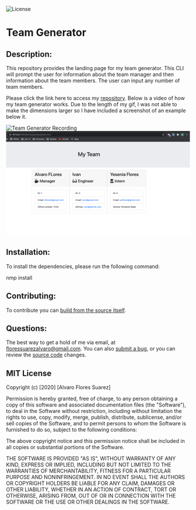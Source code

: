 ![License](https://img.shields.io/badge/License-MIT-green.svg)

# Team Generator

## Description:
This repository provides the landing page for my team generator. This CLI will prompt the user for information about the team manager and then information about the team members. The user can input any number of team members.

Please click the link here to access my [repository](https://github.com/floressuarezalvaro/EmployeeSummaryGenerator). Below is a video of how my team generator works. Due to the length of my gif, I was not able to make the dimensions larger so I have included a screenshot of an example below it. 

![Team Generator Recording](./Assets/myTeam.gif)
![Team Generator Pic](./Assets/myTeam.png)

## Installation:
To install the dependencies, please run the following command:

nmp install

## Contributing:
To contribute you can [build from the source itself](https://github.com/floressuarezalvaro/EmployeeSummaryGenerator/wiki).

## Questions:
The best way to get a hold of me via email, at floressuarezalvaro@gmail.com. You can also [submit a bug](https://github.com/floressuarezalvaro/EmployeeSummaryGenerator/issues), or you can review the [source code](https://github.com/floressuarezalvaro/EmployeeSummaryGenerator/pulls) changes. 

## MIT License

Copyright (c) [2020] [Alvaro Flores Suarez]

Permission is hereby granted, free of charge, to any person obtaining a copy
of this software and associated documentation files (the "Software"), to deal
in the Software without restriction, including without limitation the rights
to use, copy, modify, merge, publish, distribute, sublicense, and/or sell
copies of the Software, and to permit persons to whom the Software is
furnished to do so, subject to the following conditions:

The above copyright notice and this permission notice shall be included in all
copies or substantial portions of the Software.

THE SOFTWARE IS PROVIDED "AS IS", WITHOUT WARRANTY OF ANY KIND, EXPRESS OR
IMPLIED, INCLUDING BUT NOT LIMITED TO THE WARRANTIES OF MERCHANTABILITY,
FITNESS FOR A PARTICULAR PURPOSE AND NONINFRINGEMENT. IN NO EVENT SHALL THE
AUTHORS OR COPYRIGHT HOLDERS BE LIABLE FOR ANY CLAIM, DAMAGES OR OTHER
LIABILITY, WHETHER IN AN ACTION OF CONTRACT, TORT OR OTHERWISE, ARISING FROM,
OUT OF OR IN CONNECTION WITH THE SOFTWARE OR THE USE OR OTHER DEALINGS IN THE
SOFTWARE.